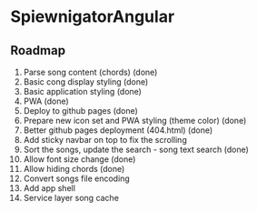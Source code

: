 # SpiewnigatorAngular

## Roadmap

1. Parse song content (chords) (done)
2. Basic cong display styling (done)
3. Basic application styling (done)
4. PWA (done)
5. Deploy to github pages (done)
6. Prepare new icon set and PWA styling (theme color) (done)
7. Better github pages deployment (404.html) (done)
8. Add sticky navbar on top to fix the scrolling
9. Sort the songs, update the search - song text search (done)
10. Allow font size change (done)
11. Allow hiding chords (done)
12. Convert songs file encoding
13. Add app shell
14. Service layer song cache